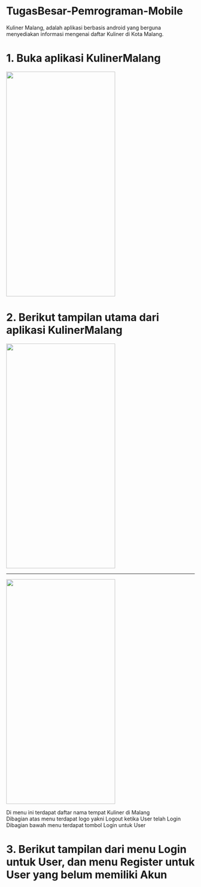 # TugasBesar-Pemrograman-Mobile
Kuliner Malang, adalah aplikasi berbasis android yang berguna menyediakan informasi mengenai daftar Kuliner di Kota Malang. 

# 1. Buka aplikasi KulinerMalang
<img src="https://github.com/syaikhulalim/TugasBesar-Pemrograman-Mobile/blob/master/image/1.jpeg" width="291" height="600">

# 2. Berikut tampilan utama dari aplikasi KulinerMalang 
<img src="https://github.com/syaikhulalim/TugasBesar-Pemrograman-Mobile/blob/master/image/2.jpeg" width="291" height="600">
<hr>
<img src="https://github.com/syaikhulalim/TugasBesar-Pemrograman-Mobile/blob/master/image/3.jpeg" width="291" height="600">

Di menu ini terdapat daftar nama tempat Kuliner di Malang <br>
Dibagian atas menu terdapat logo yakni Logout ketika User telah Login <br>
Dibagian bawah menu terdapat tombol Login untuk User 

# 3. Berikut tampilan dari menu Login untuk User, dan menu Register untuk User yang belum memiliki Akun

